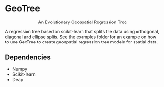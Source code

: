 # GeoTree

<p align="center">An Evolutionary Geospatial Regression Tree</p>

A regression tree based on scikit-learn that splits the data using orthogonal, diagonal and ellipse splits.
See the examples folder for an example on how to use GeoTree to create geospatial regression tree models for spatial data.

## Dependencies

- Numpy
- Scikit-learn
- Deap
